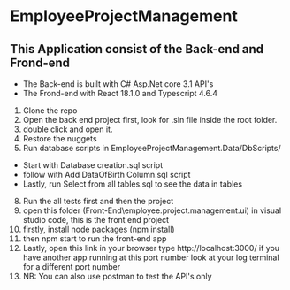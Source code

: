 # EmployeeProjectManagement
 ## This Application consist of the Back-end and Frond-end
  * The Back-end is built with C# Asp.Net core 3.1 API's
  * The Frond-end with React 18.1.0 and Typescript 4.6.4

1. Clone the repo
2. Open the back end project first, look for .sln file inside the root folder.
3. double click and open it.
5. Restore the nuggets
6. Run database scripts in EmployeeProjectManagement.Data/DbScripts/
- Start with Database creation.sql script
- follow with Add DataOfBirth Column.sql script
- Lastly, run Select from all tables.sql to see the data in tables
8. Run the all tests first and then the project
9. open this folder (Front-End\employee.project.management.ui) in visual studio code, this is the front end project
11. firstly, install node packages (npm install)
12. then npm start to run the front-end app
13. Lastly, open this link in your browser type http://localhost:3000/ if you have another app running at this port number look at your log terminal for a different port number
14. NB: You can also use postman to test the API's only
